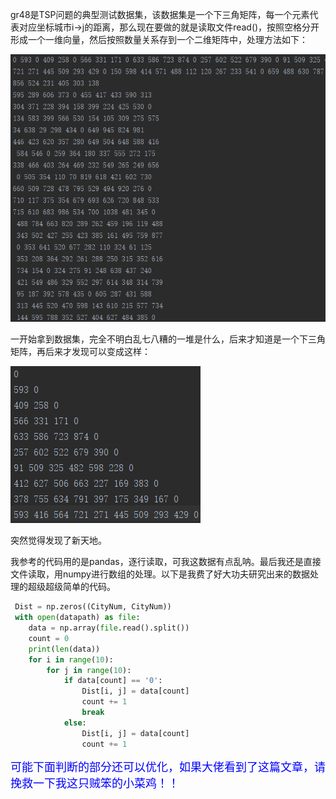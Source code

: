 gr48是TSP问题的典型测试数据集，该数据集是一个下三角矩阵，每一个元素代表对应坐标城市i->j的距离，那么现在要做的就是读取文件read()，按照空格分开形成一个一维向量，然后按照数量关系存到一个二维矩阵中，处理方法如下：

![1569580544824](../../图片/1569580544824.png)

一开始拿到数据集，完全不明白乱七八糟的一堆是什么，后来才知道是一个下三角矩阵，再后来才发现可以变成这样：

![1569580593308](../../图片/1569580593308.png)

突然觉得发现了新天地。

我参考的代码用的是pandas，逐行读取，可我这数据有点乱呐。最后我还是直接文件读取，用numpy进行数组的处理。以下是我费了好大功夫研究出来的数据处理的超级超级简单的代码。

```python
 Dist = np.zeros((CityNum, CityNum))
 with open(datapath) as file:
    data = np.array(file.read().split())
    count = 0
    print(len(data))
    for i in range(10):
        for j in range(10):
            if data[count] == '0':
                Dist[i, j] = data[count]
                count += 1
                break
            else:
                Dist[i, j] = data[count]
                count += 1
```

<font color=blue size=4>可能下面判断的部分还可以优化，如果大佬看到了这篇文章，请挽救一下我这只贼笨的小菜鸡！！</font>